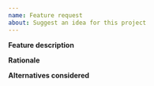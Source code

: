 ```yaml
---
name: Feature request
about: Suggest an idea for this project
---
```


**Feature description**

**Rationale**

**Alternatives considered**
